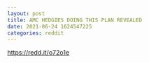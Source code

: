 ```yaml
--- 
layout: post 
title: AMC HEDGIES DOING THIS PLAN REVEALED 
date: 2021-06-24 1624547225 
categories: reddit 
--- 
```

https://redd.it/o72o1e